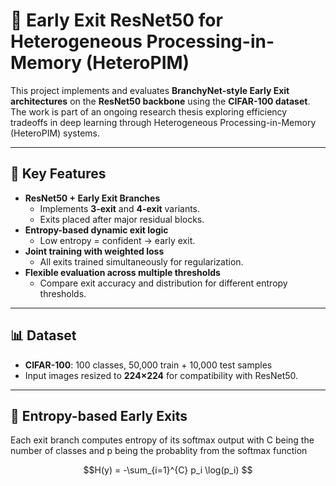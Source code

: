 # 🚀 Early Exit ResNet50 for Heterogeneous Processing-in-Memory (HeteroPIM)

This project implements and evaluates **BranchyNet-style Early Exit architectures** on the **ResNet50 backbone** using the **CIFAR-100 dataset**. The work is part of an ongoing research thesis exploring efficiency tradeoffs in deep learning through Heterogeneous Processing-in-Memory (HeteroPIM) systems.

---

## 📌 Key Features

- **ResNet50 + Early Exit Branches**
  - Implements **3-exit** and **4-exit** variants.
  - Exits placed after major residual blocks.
- **Entropy-based dynamic exit logic**
  - Low entropy = confident → early exit.
- **Joint training with weighted loss**
  - All exits trained simultaneously for regularization.
- **Flexible evaluation across multiple thresholds**
  - Compare exit accuracy and distribution for different entropy thresholds.

---

## 📊 Dataset

- **CIFAR-100**: 100 classes, 50,000 train + 10,000 test samples
- Input images resized to **224×224** for compatibility with ResNet50.

---

## 🧠 Entropy-based Early Exits

Each exit branch computes entropy of its softmax output with C being the number of classes and p being the probablity from the softmax function

```math
H(y) = -\sum_{i=1}^{C} p_i \log(p_i)

